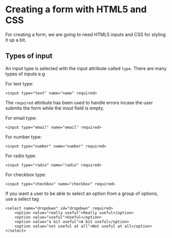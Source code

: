 
# Creating a form with HTML5 and CSS

For creating a form, we are going to need HTML5 inputs and CSS for styling it up a bit.

## Types of input

An input type is selected with the input attribute called `type`. There are many types of inputs e.g

For text type:
```
<input type="text" name="name" required>
```
The `required` attribute has been used to handle errors incase the user submits the form while the inout field is empty.

For email type:
```
<input type="email" name="email" required>
```

For number type:
```
<input type="number" name="number" required>
```

For radio type:
```
<input type="radio" name="radio" required>
```

For checkbox type:
```
<input type="checkbox" name="checkbox" required>
```

If you want a user to be able to select an option from a group of options, use a select tag
```
<select name="dropdown" id="dropdown" required>
    <option value="really useful">Really useful</option>
    <option value="useful">Useful</option>
    <option value="a bit useful">A bit useful</option>
    <option value="not useful at all">Not useful at all</option>
</select>
```

